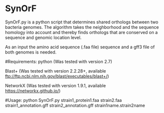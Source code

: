 SynOrF
=======================

SynOrF.py is a python script that determines shared orthologs between two bacteria genomes. The algorithm takes the neighborhood and the sequence homology into account and thereby finds orthologs that are conserved on a sequence and genomic location level. 

As an input the amino acid sequence (.faa file) sequence and a gff3 file of both genomes is needed.

#Requirements:
python (Was tested with version 2.7)

Blast+ (Was tested with version 2.2.28+, available ftp://ftp.ncbi.nlm.nih.gov/blast/executables/blast+/)

NetworkX (Was tested with version 1.9.1, available https://networkx.github.io/)

#Usage: 
python SynOrF.py strain1_protein1.faa strain2.faa strain1_annotation.gff strain2_annotation.gff strain1name.strain2name


